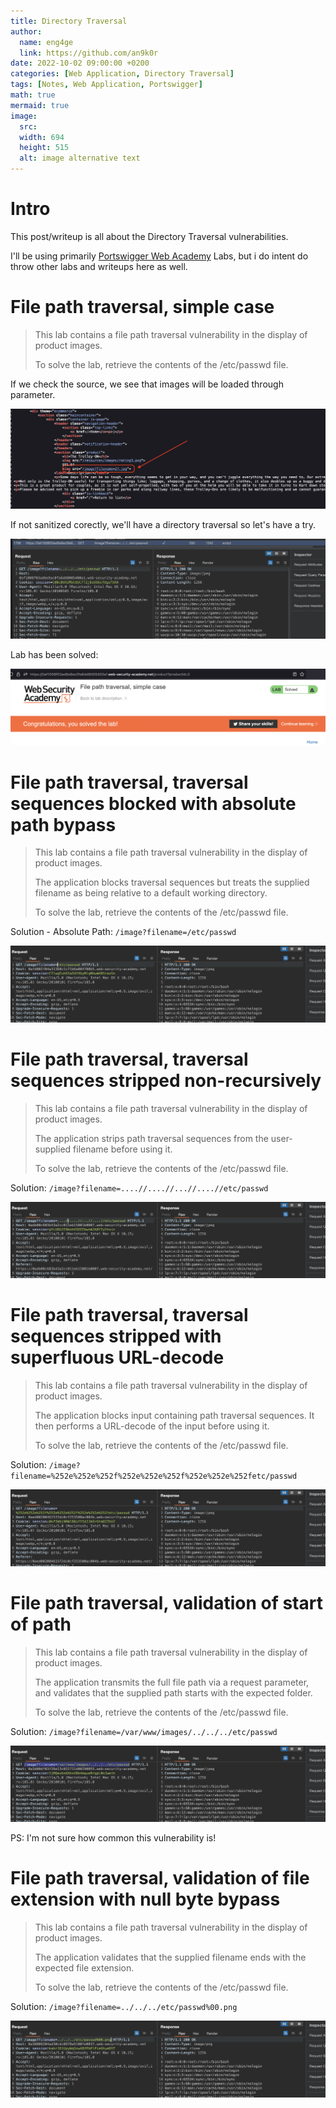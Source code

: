 ```yaml
---
title: Directory Traversal
author:
  name: eng4ge
  link: https://github.com/an9k0r
date: 2022-10-02 09:00:00 +0200
categories: [Web Application, Directory Traversal]
tags: [Notes, Web Application, Portswigger]
math: true
mermaid: true
image:
  src: 
  width: 694
  height: 515
  alt: image alternative text
---
```

# Intro
This post/writeup is all about the Directory Traversal vulnerabilities.

I'll be using primarily [Portswigger Web Academy](https://portswigger.net/web-security/file-path-traversal) Labs, but i do intent do throw other labs and writeups here as well.

# File path traversal, simple case
>  This lab contains a file path traversal vulnerability in the display of product images.
> 
> To solve the lab, retrieve the contents of the /etc/passwd file. 

If we check the source, we see that images will be loaded through parameter. 

![picture 120](images/c597993ff6131a61361fa51d4c5bc275921f2a63919e9c24b9418c206759eec9.png)  

If not sanitized corectly, we'll have a directory traversal so let's have a try.

![picture 121](images/fd668e2eee1f824ea9b6a443dd6e06fb185286db374724535a2a48e2b2337cbe.png)  

Lab has been solved:

![picture 122](images/846935903fdd2bfb47792706829326402fe31cccaca05d92c573af36fee43c9e.png)  

# File path traversal, traversal sequences blocked with absolute path bypass

>  This lab contains a file path traversal vulnerability in the display of product images.
> 
> The application blocks traversal sequences but treats the supplied filename as being relative to a default working directory.
> 
> To solve the lab, retrieve the contents of the /etc/passwd file. 

Solution - Absolute Path: `/image?filename=/etc/passwd`

![picture 123](images/284ad5654d2b11062c08b8a45057e13117b96999e46b227114fac5d22138cb2b.png)  

# File path traversal, traversal sequences stripped non-recursively
>  This lab contains a file path traversal vulnerability in the display of product images.
> 
> The application strips path traversal sequences from the user-supplied filename before using it.
> 
> To solve the lab, retrieve the contents of the /etc/passwd file. 

Solution: `/image?filename=....//....//...//....//etc/passwd`

![picture 124](images/e2b426de55767b8c9ae361bbb734510ada8a9b733bbaac1a4e18a59398779476.png)  

# File path traversal, traversal sequences stripped with superfluous URL-decode
>  This lab contains a file path traversal vulnerability in the display of product images.
> 
> The application blocks input containing path traversal sequences. It then performs a URL-decode of the input before using it.
> 
> To solve the lab, retrieve the contents of the /etc/passwd file. 

Solution: `/image?filename=%252e%252e%252f%252e%252e%252f%252e%252e%252fetc/passwd`

![picture 125](images/7a8ee885d46ada4e07c55672470647193f56112a0f0c72b3cedd25c32dad8bc1.png)  

# File path traversal, validation of start of path
>  This lab contains a file path traversal vulnerability in the display of product images.
> 
> The application transmits the full file path via a request parameter, and validates that the supplied path starts with the expected folder.
> 
> To solve the lab, retrieve the contents of the /etc/passwd file. 

Solution: `/image?filename=/var/www/images/../../../etc/passwd`

![picture 126](images/67aacacdae05d85c63bbca9bc9a37f9b303b44e45b66ba7812b5617a83b2204a.png)  

PS: I'm not sure how common this vulnerability is!

# File path traversal, validation of file extension with null byte bypass
>  This lab contains a file path traversal vulnerability in the display of product images.
> 
> The application validates that the supplied filename ends with the expected file extension.
> 
> To solve the lab, retrieve the contents of the /etc/passwd file. 

Solution: `/image?filename=../../../etc/passwd%00.png`

![picture 127](images/4cbb65998eec18a495dc02c6f1fbc0976e89d7e2acdc140fe6539d2d47119925.png)  
